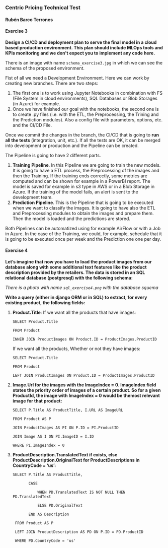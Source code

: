 ### Centric Pricing Technical Test
#### Rubén Barco Terrones

#### Exercise 3
**Design a CI/CD and deployment plan to serve the final model in a cloud based production environment. This plan should include MLOps tools and KPIs monitoring and we don't expect you to implement any code here.**

There is an image with name `schema_exercise3.jpg` in which we can see the schema of the proposed environment.

Fist of all we need a Development Environment. Here we can work by creating new branches. There are two steps:
1. The first one is to work using Jupyter Notebooks in combination with FS (File System in cloud environments), SQL Databases or Blob Storages (in Azure) for example.
2. Once we have finished our goal with the notebooks, the second one is to create .py files (i.e. with the ETL, the Preprocessing, the Trining and the Prediction modules). Also a config file with parameters, options, etc. and the CI/CD File.

Once we commit the changes in the branch, the CI/CD that is going to **run all the tests** (integration, unit, etc.). If all the tests are OK, it can be merged into development or production and the Pipeline can be created.

The Pipeline is going to have 2 different parts.
1. **Training Pipeline**. In this Pipeline we are going to train the new models. It is going to have a ETL process, the Preprocessing of the images and then the Training. If the training ends correctly, some metrics are computed and can be shown for example in a PowerBI report. The model is saved for example in s3 type in AWS or in a Blob Storage in Azure. If the training of the model fails, an alert is sent to the development team.
2. **Prediction Pipeline**. This is the Pipeline that is going to be executed when we want to classify the images. It is going to have also the ETL and Preprocessing modules to obtain the images and prepare them. Then the model is loaded and the predictions are stored.

Both Pipelines can be automatized using for example AirFlow or with a Job in Azure. In the case of the Training, we could, for example, schedule that it is going to be executed once per week and the Prediction one one per day. 




#### Exercise 4
**Let’s imagine that now you have to load the product images from our database along with some additional text features like the product description provided by the retailers. The data is stored in an SQL relational database (postgresql) with the following schema:**

*There is a photo with name `sql_exercise4.png` with the database squema*

**Write a query (either in django ORM or in SQL) to extract, for every existing product, the following fields:**
1. **Product.Title**:
   If we want all the products that have images:

       SELECT Product.Title
       
       FROM Product
       
       INNER JOIN ProductImages ON Product.ID = ProductImages.ProductID
   
   If we want all the products, Whether or not they have images:
   
       SELECT Product.Title
       
       FROM Product
       
       LEFT JOIN ProductImages ON Product.ID = ProductImages.ProductID
   
3. **Image.Url for the images with the ImageIndex = 0. ImageIndex field states the priority order of images of a certain product. So for a given ProductId, the image with ImageIndex = 0 would be themost relevant image for that product:**

       SELECT P.Title AS ProductTitle, I.URL AS ImageURL
       
       FROM Product AS P
       
       JOIN ProductImages AS PI ON P.ID = PI.ProductID
       
       JOIN Image AS I ON PI.ImageID = I.ID
       
       WHERE PI.ImageIndex = 0
   
5. **ProductDescription.TranslatedText if exists, else ProductDescription.OriginalText for ProductDescriptions in CountryCode = ‘us’:**

       SELECT P.Title AS ProductTitle,
       
              CASE
       
                  WHEN PD.TranslatedText IS NOT NULL THEN PD.TranslatedText
       
                  ELSE PD.OriginalText
       
              END AS Description
       
        FROM Product AS P
       
        LEFT JOIN ProductDescription AS PD ON P.ID = PD.ProductID
       
        WHERE PD.CountryCode = 'us'

